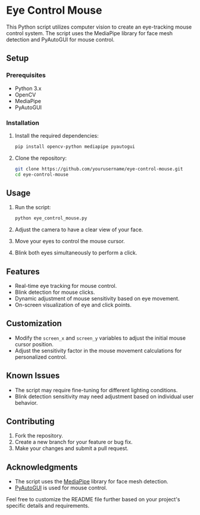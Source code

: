 # Eye Control Mouse

This Python script utilizes computer vision to create an eye-tracking mouse control system. The script uses the MediaPipe library for face mesh detection and PyAutoGUI for mouse control.

## Setup

### Prerequisites

- Python 3.x
- OpenCV
- MediaPipe
- PyAutoGUI

### Installation

1. Install the required dependencies:

    ```bash
    pip install opencv-python mediapipe pyautogui
    ```

2. Clone the repository:

    ```bash
    git clone https://github.com/yourusername/eye-control-mouse.git
    cd eye-control-mouse
    ```

## Usage

1. Run the script:

    ```bash
    python eye_control_mouse.py
    ```

2. Adjust the camera to have a clear view of your face.

3. Move your eyes to control the mouse cursor.

4. Blink both eyes simultaneously to perform a click.

## Features

- Real-time eye tracking for mouse control.
- Blink detection for mouse clicks.
- Dynamic adjustment of mouse sensitivity based on eye movement.
- On-screen visualization of eye and click points.

## Customization

- Modify the `screen_x` and `screen_y` variables to adjust the initial mouse cursor position.
- Adjust the sensitivity factor in the mouse movement calculations for personalized control.

## Known Issues

- The script may require fine-tuning for different lighting conditions.
- Blink detection sensitivity may need adjustment based on individual user behavior.

## Contributing

1. Fork the repository.
2. Create a new branch for your feature or bug fix.
3. Make your changes and submit a pull request.


## Acknowledgments

- The script uses the [MediaPipe](https://mediapipe.dev/) library for face mesh detection.
- [PyAutoGUI](https://pyautogui.readthedocs.io/) is used for mouse control.

Feel free to customize the README file further based on your project's specific details and requirements.
